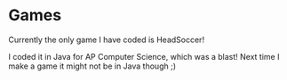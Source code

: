 # Games

Currently the only game I have coded is HeadSoccer!

I coded it in Java for AP Computer Science, which was a blast! Next time I make a game it might not be in Java though ;)
